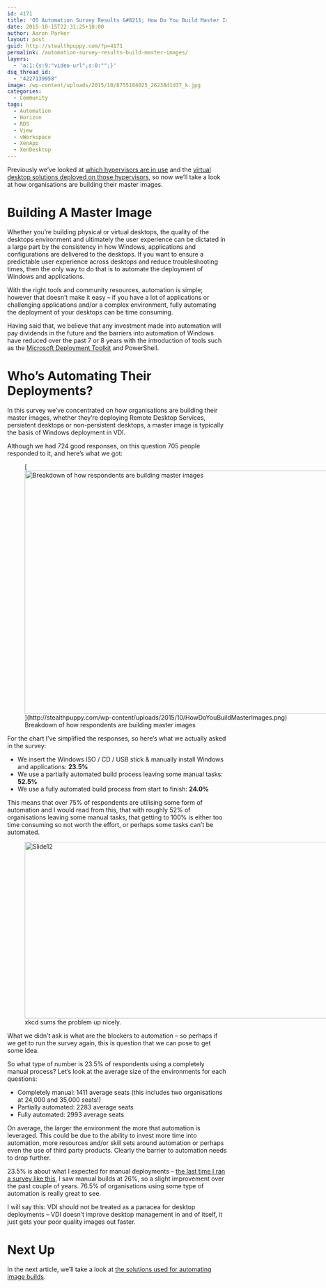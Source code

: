 ```yaml
---
id: 4171
title: 'OS Automation Survey Results &#8211; How Do You Build Master Images?'
date: 2015-10-15T22:31:25+10:00
author: Aaron Parker
layout: post
guid: http://stealthpuppy.com/?p=4171
permalink: /automation-survey-results-build-master-images/
layers:
  - 'a:1:{s:9:"video-url";s:0:"";}'
dsq_thread_id:
  - "4227139958"
image: /wp-content/uploads/2015/10/8755184025_26238d1d37_k.jpg
categories:
  - Community
tags:
  - Automation
  - Horizon
  - RDS
  - View
  - vWorkspace
  - XenApp
  - XenDesktop
---
```

Previously we&#8217;ve looked at [which hypervisors are in use](http://stealthpuppy.com/automation-survey-results-hypervisor/) and the [virtual desktop solutions deployed on those hypervisors](http://stealthpuppy.com/automation-survey-results-vdi-platforms/), so now we&#8217;ll take a look at how organisations are building their master images.

# Building A Master Image

Whether you&#8217;re building physical or virtual desktops, the quality of the desktops environment and ultimately the user experience can be dictated in a large part by the consistency in how Windows, applications and configurations are delivered to the desktops. If you want to ensure a predictable user experience across desktops and reduce troubleshooting times, then the only way to do that is to automate the deployment of Windows and applications.

With the right tools and community resources, automation is simple; however that doesn&#8217;t make it easy &#8211; if you have a lot of applications or challenging applications and/or a complex environment, fully automating the deployment of your desktops can be time consuming.

Having said that, we believe that any investment made into automation will pay dividends in the future and the barriers into automation of Windows have reduced over the past 7 or 8 years with the introduction of tools such as the [Microsoft Deployment Toolkit](https://technet.microsoft.com/en-us/windows/dn475741.aspx) and PowerShell.

# Who&#8217;s Automating Their Deployments?

In this survey we&#8217;ve concentrated on how organisations are building their master images, whether they&#8217;re deploying Remote Desktop Services, persistent desktops or non-persistent desktops, a master image is typically the basis of Windows deployment in VDI.

Although we had 724 good responses, on this question 705 people responded to it, and here&#8217;s what we got:

<figure id="attachment_4173" aria-describedby="caption-attachment-4173" style="width: 1024px" class="wp-caption alignnone">[<img class="size-large wp-image-4173" src="http://stealthpuppy.com/wp-content/uploads/2015/10/HowDoYouBuildMasterImages-1024x558.png" alt="Breakdown of how respondents are building master images" width="1024" height="558" srcset="http://192.168.0.89/wp-content/uploads/2015/10/HowDoYouBuildMasterImages-1024x558.png 1024w, http://192.168.0.89/wp-content/uploads/2015/10/HowDoYouBuildMasterImages-150x82.png 150w, http://192.168.0.89/wp-content/uploads/2015/10/HowDoYouBuildMasterImages-300x163.png 300w" sizes="(max-width: 1024px) 100vw, 1024px" />](http://stealthpuppy.com/wp-content/uploads/2015/10/HowDoYouBuildMasterImages.png)<figcaption id="caption-attachment-4173" class="wp-caption-text">Breakdown of how respondents are building master images</figcaption></figure>

For the chart I&#8217;ve simplified the responses, so here&#8217;s what we actually asked in the survey:

  * We insert the Windows ISO / CD / USB stick & manually install Windows and applications: **23.5%**
  * We use a partially automated build process leaving some manual tasks: **52.5%**
  * We use a fully automated build process from start to finish: **24.0%**

This means that over 75% of respondents are utilising some form of automation and I would read from this, that with roughly 52% of organisations leaving some manual tasks, that getting to 100% is either too time consuming so not worth the effort, or perhaps some tasks can&#8217;t be automated.

<figure id="attachment_3331" aria-describedby="caption-attachment-3331" style="width: 720px" class="wp-caption alignnone"><img class="wp-image-3331 size-full" src="http://stealthpuppy.com/wp-content/uploads/2013/05/Slide12.png" alt="Slide12" width="720" height="405" srcset="http://192.168.0.89/wp-content/uploads/2013/05/Slide12.png 720w, http://192.168.0.89/wp-content/uploads/2013/05/Slide12-150x84.png 150w, http://192.168.0.89/wp-content/uploads/2013/05/Slide12-300x168.png 300w, http://192.168.0.89/wp-content/uploads/2013/05/Slide12-624x351.png 624w" sizes="(max-width: 720px) 100vw, 720px" /><figcaption id="caption-attachment-3331" class="wp-caption-text">xkcd sums the problem up nicely.</figcaption></figure>

What we didn&#8217;t ask is what are the blockers to automation &#8211; so perhaps if we get to run the survey again, this is question that we can pose to get some idea.

So what type of number is 23.5% of respondents using a completely manual process? Let&#8217;s look at the average size of the environments for each questions:

  * Completely manual: 1411 average seats (this includes two organisations at 24,000 and 35,000 seats!)
  * Partially automated: 2283 average seats
  * Fully automated: 2993 average seats

On average, the larger the environment the more that automation is leveraged. This could be due to the ability to invest more time into automation, more resources and/or skill sets around automation or perhaps even the use of third party products. Clearly the barrier to automation needs to drop further.

23.5% is about what I expected for manual deployments &#8211; [the last time I ran a survey like this](http://stealthpuppy.com/hands-off-my-gold-image-a-recap-from-citrix-synergy-2013/), I saw manual builds at 26%, so a slight improvement over the past couple of years. 76.5% of organisations using some type of automation is really great to see.

I will say this: VDI should not be treated as a panacea for desktop deployments &#8211; VDI doesn&#8217;t improve desktop management in and of itself, it just gets your poor quality images out faster.

# Next Up

In the next article, we&#8217;ll take a look at [the solutions used for automating image builds](http://xenappblog.com/2015/os-automation-survey-results-automation-solutions/).